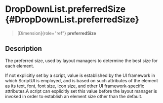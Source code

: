 DropDownList.preferredSize {#DropDownList.preferredSize}
==========================

> [Dimension]{role="ref"} **preferredSize**

Description
-----------

The preferred size, used by layout managers to determine the best size
for each element.

If not explicitly set by a script, value is established by the UI
framework in which ScriptUI is employed, and is based on such attributes
of the element as its text, font, font size, icon size, and other UI
framework-specific attributes.A script can explicitly set this value
before the layout manager is invoked in order to establish an element
size other than the default.
